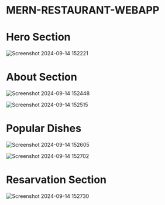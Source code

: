 # MERN-RESTAURANT-WEBAPP

<h1>Hero Section</h1>

![Screenshot 2024-09-14 152221](https://github.com/user-attachments/assets/2d7c8b31-6560-475a-b39a-eb3b4e67217e)

<h1>About Section</h1>

![Screenshot 2024-09-14 152448](https://github.com/user-attachments/assets/984ed0f2-cf77-4e1d-8e4c-eb8c8c8e40f3)

![Screenshot 2024-09-14 152515](https://github.com/user-attachments/assets/81e3af91-d702-4edb-bc83-76e3f1024213)

<h1>Popular Dishes</h1>

![Screenshot 2024-09-14 152605](https://github.com/user-attachments/assets/a35e40e7-7fc7-46b7-88cd-40fcd6d70f56)


![Screenshot 2024-09-14 152702](https://github.com/user-attachments/assets/2757c823-29e5-498f-a909-f38ddd7c7279)

<h1>Resarvation Section</h1>

![Screenshot 2024-09-14 152730](https://github.com/user-attachments/assets/2caca162-9bca-498f-8696-e0f86e064e4c)

